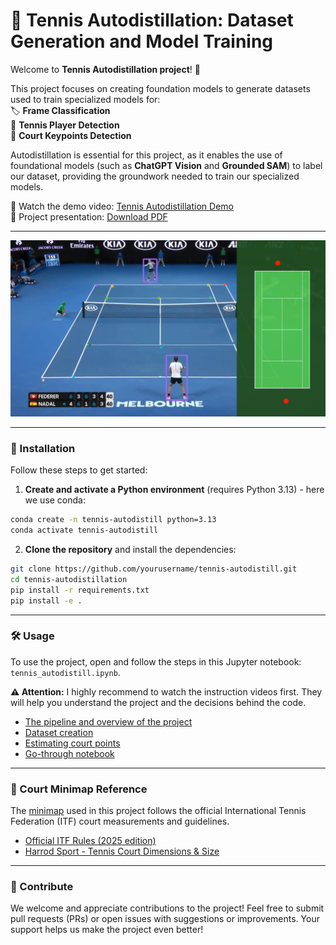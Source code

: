 # 🎾 Tennis Autodistillation: Dataset Generation and Model Training

Welcome to **Tennis Autodistillation project**! 👋

This project focuses on creating foundation models to generate datasets used to train specialized models for:  
🏷️ **Frame Classification**  
🕺 **Tennis Player Detection**  
📍 **Court Keypoints Detection**  

Autodistillation is essential for this project, as it enables the use of foundational models (such as **ChatGPT Vision** and **Grounded SAM**) to label our dataset, providing the groundwork needed to train our specialized models.

🎥 Watch the demo video: [Tennis Autodistillation Demo](https://drive.google.com/file/d/1jyFV8Z-Xo9iQFWdJeeerkqdbP0DuoRWq/view?usp=sharing)  
📄 Project presentation: [Download PDF](https://github.com/rafaelpadilla/tennis_autodistill/raw/main/tennis_autodistillation_slides.pdf)

--------------

[<img src="assets/demo.png" alt="Demo Video" />](https://drive.google.com/file/d/1jyFV8Z-Xo9iQFWdJeeerkqdbP0DuoRWq/view?usp=sharing)

--------------

### 🚀 Installation

Follow these steps to get started:

1. **Create and activate a Python environment** (requires Python 3.13) - here we use conda:

```bash
conda create -n tennis-autodistill python=3.13
conda activate tennis-autodistill
```

2. **Clone the repository** and install the dependencies:
```bash
git clone https://github.com/yourusername/tennis-autodistill.git
cd tennis-autodistillation
pip install -r requirements.txt
pip install -e .
```
--------------

### 🛠️ Usage

To use the project, open and follow the steps in this Jupyter notebook: `tennis_autodistill.ipynb`.

 **⚠️ Attention:** I highly recommend to watch the instruction videos first. They will help you understand the project and the decisions behind the code.
- [The pipeline and overview of the project](https://drive.google.com/file/d/1EftccAKo-N-nUBJ5qratIvBshGeHQcJX/view?usp=sharing)
- [Dataset creation](https://drive.google.com/file/d/1PmVXhOrNdSUDY6gIXLKy9VuXPkRdfkcB/view?usp=sharing)
- [Estimating court points](https://drive.google.com/file/d/1apjGZCoc_KYSnWwLeMuUVPVg7nsdCmp-/view?usp=sharing)
- [Go-through notebook](https://drive.google.com/file/d/1GEj_j3hZORNFufngyf5F85w6xMkK6tH-/view?usp=sharing)

--------------

### 📍 Court Minimap Reference

The [minimap](https://github.com/rafaelpadilla/tennis_autodistill/blob/main/tennis_court_full_map.png) used in this project follows the official International Tennis Federation (ITF) court measurements and guidelines.
* [Official ITF Rules (2025 edition)](https://www.itftennis.com/media/7221/2025-rules-of-tennis-english.pdf)
* [Harrod Sport - Tennis Court Dimensions & Size](https://www.harrodsport.com/advice-and-guides/tennis-court-dimensions)

--------------

### 🤝 Contribute
We welcome and appreciate contributions to the project! Feel free to submit pull requests (PRs) or open issues with suggestions or improvements. Your support helps us make the project even better!








